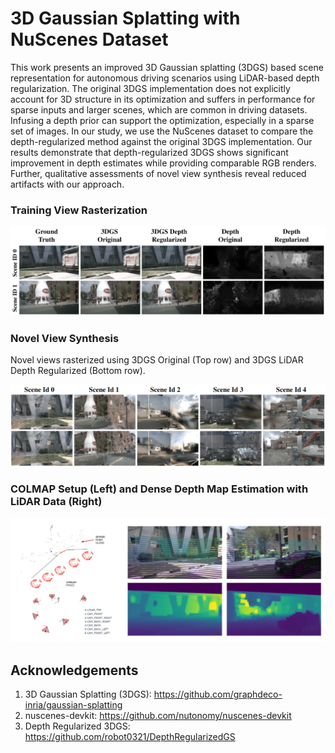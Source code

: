 # 3D Gaussian Splatting with NuScenes Dataset

This work presents an improved 3D Gaussian splatting (3DGS) based scene representation for autonomous driving scenarios using LiDAR-based depth regularization. The original 3DGS implementation does not explicitly account for 3D structure in its optimization and suffers in performance for sparse inputs and larger scenes, which are common in driving datasets. Infusing a depth prior can support the optimization, especially in a sparse set of images. In our study, we use the NuScenes dataset to compare the depth-regularized method against the original 3DGS implementation. Our results demonstrate that depth-regularized 3DGS shows significant improvement in depth estimates while providing comparable RGB renders. Further, qualitative assessments of novel view synthesis reveal reduced artifacts with our approach.

### Training View Rasterization
![alt text](media/training.png)

### Novel View Synthesis
Novel views rasterized using 3DGS Original (Top row) and 3DGS LiDAR Depth Regularized (Bottom row).

![Novel View Synthesis](media/novel_view.png)

### COLMAP Setup (Left) and Dense Depth Map Estimation with LiDAR Data (Right)
![alt text](media/method_highlights.png)


## Acknowledgements

1. 3D Gaussian Splatting (3DGS): https://github.com/graphdeco-inria/gaussian-splatting
2. nuscenes-devkit: https://github.com/nutonomy/nuscenes-devkit
3. Depth Regularized 3DGS: https://github.com/robot0321/DepthRegularizedGS
